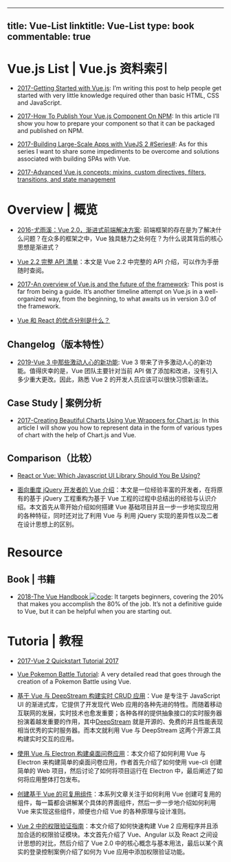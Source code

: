 
---
title: Vue-List
linktitle: Vue-List
type: book
commentable: true
---

# Vue.js List | Vue.js 资料索引

- [2017-Getting Started with Vue.js](https://sabe.io/tutorials/getting-started-with-vue-js): I’m writing this post to help people get started with very little knowledge required other than basic HTML, CSS and JavaScript.

- [2017-How To Publish Your Vue.js Component On NPM](https://parg.co/UbD): In this article I’ll show you how to prepare your component so that it can be packaged and published on NPM.

- [2017-Building Large-Scale Apps with VueJS 2 #Series#](https://parg.co/Ulw): As for this series I want to share some impediments to be overcome and solutions associated with building SPAs with Vue.

- [2017-Advanced Vue.js concepts: mixins, custom directives, filters, transitions, and state management](https://parg.co/UA1)

# Overview | 概览

- [2016-尤雨溪：Vue 2.0，渐进式前端解决方案](https://parg.co/GS1): 前端框架的存在是为了解决什么问题？在众多的框架之中，Vue 独具魅力之处何在？为什么说其背后的核心思想是渐进式？

- [Vue 2.2 完整 API 清单](https://parg.co/bhC)：本文是 Vue 2.2 中完整的 API 介绍，可以作为手册随时查阅。

- [2017-An overview of Vue.js and the future of the framework](https://parg.co/UmG): This post is far from being a guide. It’s another timeline attempt on Vue.js in a well-organized way, from the beginning, to what awaits us in version 3.0 of the framework.

- [Vue 和 React 的优点分别是什么？](https://www.zhihu.com/question/301860721)

## Changelog（版本特性）

- [2019-Vue 3 中那些激动人心的新功能](https://mp.weixin.qq.com/s/SWIVoLfPjUe8BM6Bld5S9g): Vue 3 带来了许多激动人心的新功能。值得庆幸的是，Vue 团队主要针对当前 API 做了添加和改进，没有引入多少重大更改。因此，熟悉 Vue 2 的开发人员应该可以很快习惯新语法。

## Case Study | 案例分析

- [2017-Creating Beautiful Charts Using Vue Wrappers for Chart.js](https://www.sitepoint.com/creating-beautiful-charts-vue-chart-js/): In this article I will show you how to represent data in the form of various types of chart with the help of Chart.js and Vue.

## Comparison（比较）

- [React or Vue: Which Javascript UI Library Should You Be Using?](https://medium.com/js-dojo/react-or-vue-which-javascript-ui-library-should-you-be-using-543a383608d#.cq7hef3um)

- [面向重度 jQuery 开发者的 Vue 介绍](https://parg.co/bRN)：本文是一位经验丰富的开发者，在将原有的基于 jQuery 工程重构为基于 Vue 工程的过程中总结出的经验与认识介绍。本文首先从零开始介绍如何搭建 Vue 基础项目并且一步一步地实现应用的各种特征，同时还对比了利用 Vue 与 利用 jQuery 实现的差异性以及二者在设计思想上的区别。

# Resource

## Book | 书籍

- [2018-The Vue Handbook ![code](https://ng-tech.icu/assets/code.svg)](https://vuehandbook.com/): It targets beginners, covering the 20% that makes you accomplish the 80% of the job. It’s not a definitive guide to Vue, but it can be helpful when you are starting out.

# Tutoria | 教程

- [2017-Vue 2 Quickstart Tutorial 2017](https://medium.com/@s_eschweiler/vue-js-2-quickstart-tutorial-2017-246195cfbdd2#.x0l9g6j9r)

- [Vue Pokemon Battle Tutorial](https://medium.com/coding-artist/vue-js-pokemon-battle-tutorial-380cd72eb681#.x8wnb4s0f): A very detailed read that goes through the creation of a Pokemon Battle using Vue.

- [基于 Vue 与 DeepStream 构建实时 CRUD 应用](https://scotch.io/tutorials/build-a-realtime-crud-app-with-vue-deepstream)：Vue 是专注于 JavaScript UI 的渐进式库，它提供了开发现代 Web 应用的各种先进的特性。而随着移动互联网的发展，实时技术也愈发重要；各种各样的提供抽象接口的实时服务器扮演着越发重要的作用，其中[DeepStream](https://deepstream.io/) 就是开源的、免费的并且性能表现相当优秀的实时服务器。而本文就利用 Vue 与 DeepStream 这两个开源工具构建实时交互的应用。

- [使用 Vue 与 Electron 构建桌面问卷应用](https://parg.co/bQ3)：本文介绍了如何利用 Vue 与 Electron 来构建简单的桌面问卷应用，作者首先介绍了如何使用 vue-cli 创建简单的 Web 项目，然后讨论了如何将项目运行在 Electron 中，最后阐述了如何将应用整体打包发布。

- [创建基于 Vue 的可复用组件](https://parg.co/b49)：本系列文章关注于如何利用 Vue 创建可复用的组件，每一篇都会讲解某个具体的界面组件，然后一步一步地介绍如何利用 Vue 来实现这些组件，顺便也介绍 Vue 的各种原理与设计准则。

- [Vue 2 中的权限验证指南](https://auth0.com/blog/vuejs2-authentication-tutorial/)：本文介绍了如何快速构建 Vue 2 应用程序并且添加合适的权限验证模块。本文首先介绍了 Vue、Angular 以及 React 之间设计思想的对比，然后介绍了 Vue 2.0 中的核心概念与基本用法，最后以某个真实的登录控制案例介绍了如何为 Vue 应用中添加权限验证功能。

    